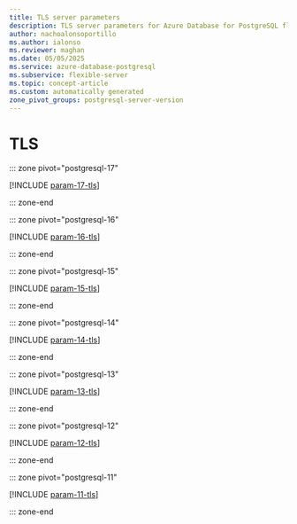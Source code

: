 ```yaml
---
title: TLS server parameters
description: TLS server parameters for Azure Database for PostgreSQL flexible server.
author: nachoalonsoportillo
ms.author: ialonso
ms.reviewer: maghan
ms.date: 05/05/2025
ms.service: azure-database-postgresql
ms.subservice: flexible-server
ms.topic: concept-article
ms.custom: automatically generated
zone_pivot_groups: postgresql-server-version
---
```

# TLS


::: zone pivot="postgresql-17"

[!INCLUDE [param-17-tls](./includes/param-17-tls.md)]

::: zone-end


::: zone pivot="postgresql-16"

[!INCLUDE [param-16-tls](./includes/param-16-tls.md)]

::: zone-end


::: zone pivot="postgresql-15"

[!INCLUDE [param-15-tls](./includes/param-15-tls.md)]

::: zone-end


::: zone pivot="postgresql-14"

[!INCLUDE [param-14-tls](./includes/param-14-tls.md)]

::: zone-end


::: zone pivot="postgresql-13"

[!INCLUDE [param-13-tls](./includes/param-13-tls.md)]

::: zone-end


::: zone pivot="postgresql-12"

[!INCLUDE [param-12-tls](./includes/param-12-tls.md)]

::: zone-end


::: zone pivot="postgresql-11"

[!INCLUDE [param-11-tls](./includes/param-11-tls.md)]

::: zone-end



